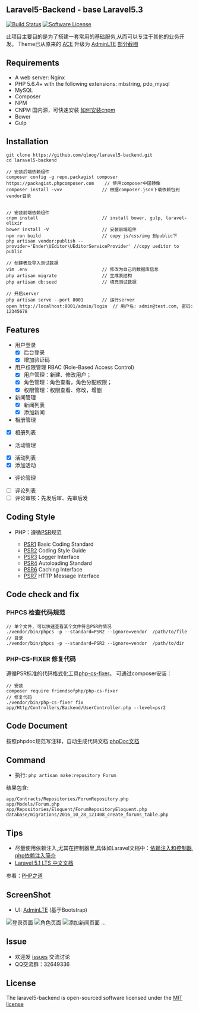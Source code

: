 ## Laravel5-Backend - base Laravel5.3

[![Build Status](https://travis-ci.org/qloog/laravel5-backend.svg?branch=master)](https://travis-ci.org/qloog/laravel5-backend)
[![Software License](https://img.shields.io/badge/license-MIT-brightgreen.svg)](LICENSE)

此项目主要目的是为了搭建一套常用的基础服务,从而可以专注于其他的业务开发。
Theme已从原来的 [ACE](http://responsiweb.com/themes/preview/ace/1.3.3/) 升级为 [AdminLTE](https://almsaeedstudio.com/themes/AdminLTE/index2.html)
[部分截图](#ScreenShot)

## Requirements

 - A web server: Nginx
 - PHP 5.6.4+ with the following extensions: mbstring, pdo_mysql
 - MySQL
 - Composer
 - NPM
 - CNPM 国内源，可快速安装     [如何安装cnpm](https://npm.taobao.org/)
 - Bower
 - Gulp

## Installation

```shell
git clone https://github.com/qloog/laravel5-backend.git
cd laravel5-backend

// 安装后端依赖组件
composer config -g repo.packagist composer https://packagist.phpcomposer.com    // 使用composer中国镜像
composer install -vvv               // 根据composer.json下载依赖包到vendor目录


// 安装前端依赖组件
cnpm install                        // install bower, gulp, laravel-elixir
bower install -V                    // 安装前端组件
npm run build                       // copy js/css/img 到public下
php artisan vendor:publish --provider='Ender\UEditor\UEditorServiceProvider' //copy ueditor to public

// 创建表及导入测试数据
vim .env                            // 修改为自己的数据库信息
php artisan migrate                 // 生成表结构
php artisan db:seed                 // 填充测试数据

// 开启server
php artisan serve --port 8001       // 运行server
open http://localhost:8001/admin/login  // 用户名: admin@test.com, 密码: 12345678
```


## Features

 - 用户登录
    * [x] 后台登录
    * [x] 增加验证码

 - 用户权限管理 RBAC (Role-Based Access Control)
   * [x] 用户管理：新建、修改用户；
   * [x] 角色管理：角色查看，角色分配权限；
   * [x] 权限管理：权限查看、修改，增删

 - 新闻管理
   * [x] 新闻列表
   * [x] 添加新闻

 - 相册管理
  * [x] 相册列表

 - 活动管理
  * [x] 活动列表
  * [x] 添加活动

 - 评论管理
  * [ ] 评论列表
  * [ ] 评论审核：先发后审、先审后发

## Coding Style

 * PHP：遵循[PSR](http://www.php-fig.org/psr/)规范

   - [PSR1](http://www.php-fig.org/psr/psr-1/) Basic Coding Standard
   - [PSR2](http://www.php-fig.org/psr/psr-2/) Coding Style Guide
   - [PSR3](http://www.php-fig.org/psr/psr-3/) Logger Interface
   - [PSR4](http://www.php-fig.org/psr/psr-4/) Autoloading Standard
   - [PSR6](http://www.php-fig.org/psr/psr-6/) Caching Interface
   - [PSR7](http://www.php-fig.org/psr/psr-7/) HTTP Message Interface

## Code check and fix

### PHPCS 检查代码规范

```shell
// 单个文件, 可以快速查看某个文件符合PSR的情况
./vendor/bin/phpcs -p --standard=PSR2 --ignore=vendor  /path/to/file
// 目录
./vendor/bin/phpcs -p --standard=PSR2 --ignore=vendor  /path/to/dir
```

### PHP-CS-FIXER 修复代码

遵循PSR标准的代码格式化工具[php-cs-fixer](http://cs.sensiolabs.org/)。
可通过composer安装：  

```shell
// 安装
composer require friendsofphp/php-cs-fixer
// 修复代码
./vendor/bin/php-cs-fixer fix app/Http/Controllers/Backend/UserController.php --level=psr2
```

## Code Document

   按照phpdoc规范写注释，自动生成代码文档 [phpDoc文档](https://www.phpdoc.org/docs/latest/getting-started/your-first-set-of-documentation.html)

## Command

* 执行:  `php artisan make:repository Forum`

结果包含:
```
app/Contracts/Repositories/ForumRepository.php
app/Models/Forum.php
app/Repositories/Eloquent/ForumRepositoryEloquent.php
database/migrations/2016_10_28_121408_create_forums_table.php
```

## Tips

   - 尽量使用依赖注入,尤其在控制器里,具体如Laravel文档中：[依赖注入和控制器](http://laravel-china.org/docs/5.1/controllers), [php依赖注入简介](http://www.dahouduan.com/2015/05/26/php-dependency-injection/)
   - [Laravel 5.1 LTS 中文文档](http://laravel-china.org/docs/5.1/)

参看：[PHP之道](http://laravel-china.github.io/php-the-right-way/)

## ScreenShot

* UI: [AdminLTE](https://almsaeedstudio.com/themes/AdminLTE) (基于Bootstrap)

![登录页面](http://lnmp100.com/static/uploads/2016/10/screenshot-login.jpg)
![角色页面](http://lnmp100.com/static/uploads/2016/10/screenshot-role.jpg)
![添加新闻页面](http://lnmp100.com/static/uploads/2016/10/screenshot-newadd.jpg)
...

## Issue

 - 欢迎发 [issues](https://github.com/qloog/laravel5-backend/issues) 交流讨论
 - QQ交流群：32649336

## License

The laravel5-backend is open-sourced software licensed under the [MIT license](http://opensource.org/licenses/MIT)
